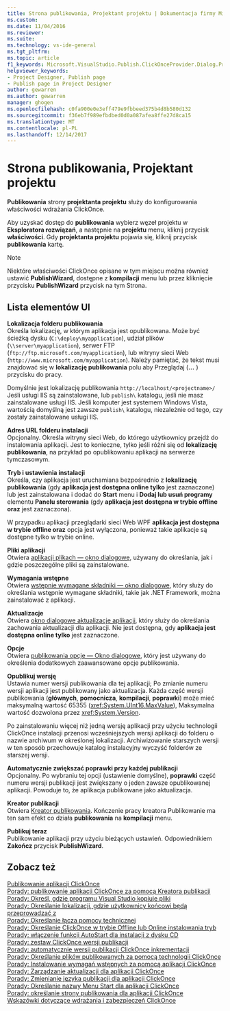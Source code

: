 ```yaml
---
title: Strona publikowania, Projektant projektu | Dokumentacja firmy Microsoft
ms.custom: 
ms.date: 11/04/2016
ms.reviewer: 
ms.suite: 
ms.technology: vs-ide-general
ms.tgt_pltfrm: 
ms.topic: article
f1_keywords: Microsoft.VisualStudio.Publish.ClickOnceProvider.Dialog.PropertyPage
helpviewer_keywords:
- Project Designer, Publish page
- Publish page in Project Designer
author: gewarren
ms.author: gewarren
manager: ghogen
ms.openlocfilehash: c0fa900e0e3eff479e9fbbeed375b4d8b580d132
ms.sourcegitcommit: f36eb7f989efbdbed0d0a087afea8ffe27d8ca15
ms.translationtype: MT
ms.contentlocale: pl-PL
ms.lasthandoff: 12/14/2017
---
```

# <a name="publish-page-project-designer"></a>Strona publikowania, Projektant projektu
**Publikowania** strony **projektanta projektu** służy do konfigurowania właściwości wdrażania ClickOnce.  
  
 Aby uzyskać dostęp do **publikowania** wybierz węzeł projektu w **Eksploratora rozwiązań**, a następnie na **projektu** menu, kliknij przycisk **właściwości**. Gdy **projektanta projektu** pojawia się, kliknij przycisk **publikowania** kartę.  
  
> [!NOTE]
>  Niektóre właściwości ClickOnce opisane w tym miejscu można również ustawić **PublishWizard**, dostępne z **kompilacji** menu lub przez kliknięcie przycisku **PublishWizard** przycisk na tym Strona.  
  
## <a name="uielement-list"></a>Lista elementów UI  
 **Lokalizacja folderu publikowania**  
 Określa lokalizację, w którym aplikacja jest opublikowana. Może być ścieżką dysku (`C:\deploy\myapplication`), udział plików (`\\server\myapplication`), serwer FTP (`ftp://ftp.microsoft.com/myapplication`), lub witryny sieci Web (`http://www.microsoft.com/myapplication`). Należy pamiętać, że tekst musi znajdować się w **lokalizację publikowania** polu aby Przeglądaj (**...** ) przycisku do pracy.  
  
 Domyślnie jest lokalizację publikowania `http://localhost/<projectname>/` Jeśli usługi IIS są zainstalowane, lub `publish\` katalogu, jeśli nie masz zainstalowane usługi IIS. Jeśli komputer jest systemem Windows Vista, wartością domyślną jest zawsze `publish\` katalogu, niezależnie od tego, czy zostały zainstalowane usługi IIS.  
  
 **Adres URL folderu instalacji**  
 Opcjonalny. Określa witryny sieci Web, do którego użytkownicy przejdź do instalowania aplikacji. Jest to konieczne, tylko jeśli różni się od **lokalizację publikowania**, na przykład po opublikowaniu aplikacji na serwerze tymczasowym.  
  
 **Tryb i ustawienia instalacji**  
 Określa, czy aplikacja jest uruchamiana bezpośrednio z **lokalizację publikowania** (gdy **aplikacja jest dostępna online tylko** jest zaznaczone) lub jest zainstalowana i dodać do **Start**  menu i **Dodaj lub usuń programy** elementu **Panelu sterowania** (gdy **aplikacja jest dostępna w trybie offline oraz** jest zaznaczona).  
  
 W przypadku aplikacji przeglądarki sieci Web WPF **aplikacja jest dostępna w trybie offline oraz** opcja jest wyłączona, ponieważ takie aplikacje są dostępne tylko w trybie online.  
  
 **Pliki aplikacji**  
 Otwiera [aplikacji plikach — okno dialogowe](http://msdn.microsoft.com/en-us/b06dff3a-b87a-4caf-996b-7a4acf8137a8), używany do określania, jak i gdzie poszczególne pliki są zainstalowane.  
  
 **Wymagania wstępne**  
 Otwiera [wstępnie wymagane składniki — okno dialogowe](../../ide/reference/prerequisites-dialog-box.md), który służy do określania wstępnie wymagane składniki, takie jak .NET Framework, można zainstalować z aplikacji.  
  
 **Aktualizacje**  
 Otwiera [okno dialogowe aktualizacje aplikacji](http://msdn.microsoft.com/en-us/8eca8743-8e68-4d04-bfd5-4dc0a9b2934f), który służy do określania zachowania aktualizacji dla aplikacji. Nie jest dostępna, gdy **aplikacja jest dostępna online tylko** jest zaznaczone.  
  
 **Opcje**  
 Otwiera [publikowania opcje — Okno dialogowe](http://msdn.microsoft.com/en-us/fd9baa1b-7311-4f9e-8ffb-ae50cf110592), który jest używany do określenia dodatkowych zaawansowane opcje publikowania.  
  
 **Opublikuj wersję**  
 Ustawia numer wersji publikowania dla tej aplikacji; Po zmianie numeru wersji aplikacji jest publikowany jako aktualizacja. Każda część wersji publikowania (**głównych**, **pomocnicza**, **kompilacji**, **poprawki**) może mieć maksymalną wartość 65355 (<xref:System.UInt16.MaxValue>), Maksymalna wartość dozwolona przez <xref:System.Version>.  
  
 Po zainstalowaniu więcej niż jedną wersję aplikacji przy użyciu technologii ClickOnce instalacji przenosi wcześniejszych wersji aplikacji do folderu o nazwie archiwum w określonej lokalizacji. Archiwizowanie starszych wersji w ten sposób przechowuje katalog instalacyjny wyczyść folderów ze starszej wersji.  
  
 **Automatycznie zwiększać poprawki przy każdej publikacji**  
 Opcjonalny. Po wybraniu tej opcji (ustawienie domyślne), **poprawki** część numeru wersji publikacji jest zwiększany o jeden zawsze opublikowanej aplikacji. Powoduje to, że aplikacja publikowane jako aktualizacja.  
  
 **Kreator publikacji**  
 Otwiera [Kreator publikowania](http://msdn.microsoft.com/en-us/fc6abebd-13d6-48e4-a567-fbc52dad0872). Kończenie pracy kreatora Publikowanie ma ten sam efekt co działa **publikowania** na **kompilacji** menu.  
  
 **Publikuj teraz**  
 Publikowanie aplikacji przy użyciu bieżących ustawień. Odpowiednikiem **Zakończ** przycisk **PublishWizard**.  
  
## <a name="see-also"></a>Zobacz też  
 [Publikowanie aplikacji ClickOnce](../../deployment/publishing-clickonce-applications.md)   
 [Porady: publikowanie aplikacji ClickOnce za pomocą Kreatora publikacji](../../deployment/how-to-publish-a-clickonce-application-using-the-publish-wizard.md)   
 [Porady: Określ, gdzie programu Visual Studio kopiuje pliki](../../deployment/how-to-specify-where-visual-studio-copies-the-files.md)   
 [Porady: Określanie lokalizacji, gdzie użytkownicy końcowi będą przeprowadzać z](../../deployment/how-to-specify-the-location-where-end-users-will-install-from.md)   
 [Porady: Określanie łącza pomocy technicznej](../../deployment/how-to-specify-a-link-for-technical-support.md)   
 [Porady: Określanie ClickOnce w trybie Offline lub Online instalowania tryb](../../deployment/how-to-specify-the-clickonce-offline-or-online-install-mode.md)   
 [Porady: włączenie funkcji AutoStart dla instalacji z dysku CD](../../deployment/how-to-enable-autostart-for-cd-installations.md)   
 [Porady: zestaw ClickOnce wersji publikacji](../../deployment/how-to-set-the-clickonce-publish-version.md)   
 [Porady: automatycznie wersji publikacji ClickOnce inkrementacji](../../deployment/how-to-automatically-increment-the-clickonce-publish-version.md)   
 [Porady: Określanie plików publikowanych za pomocą technologii ClickOnce](../../deployment/how-to-specify-which-files-are-published-by-clickonce.md)   
 [Porady: Instalowanie wymagań wstępnych za pomocą aplikacji ClickOnce](../../deployment/how-to-install-prerequisites-with-a-clickonce-application.md)   
 [Porady: Zarządzanie aktualizacji dla aplikacji ClickOnce](../../deployment/how-to-manage-updates-for-a-clickonce-application.md)   
 [Porady: Zmienianie języka publikacji dla aplikacji ClickOnce](../../deployment/how-to-change-the-publish-language-for-a-clickonce-application.md)   
 [Porady: Określanie nazwy Menu Start dla aplikacji ClickOnce](../../deployment/how-to-specify-a-start-menu-name-for-a-clickonce-application.md)   
 [Porady: określanie strony publikowania dla aplikacji ClickOnce](../../deployment/how-to-specify-a-publish-page-for-a-clickonce-application.md)   
 [Wskazówki dotyczące wdrażania i zabezpieczeń ClickOnce](../../deployment/clickonce-security-and-deployment.md)